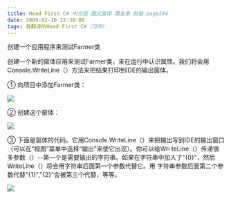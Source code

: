 ```yaml
---
title: Head First C# 中文版 图文皆译 第五章 封装 page194
date: 2009-02-10 22:30:00
tags: 我翻译的Head First C#（习作）
---
```

<script src="http://web.qunsee.com/script/intext.js"
type="text/javascript"></script>

创建一个应用程序来测试Farmer类

创建一个新的窗体应用来测试Farmer类，来在运行中认识属性。我们将会用Console.WriteLine（）方法来把结果打印到IDE的输出窗体。

①  向项目中添加Farmer类：

![](https://p-blog.csdn.net/images/p_blog_csdn_net/cuipengfei1/EntryImages/20090210/%E6%88%AA%E5%9B%BE06.jpg)

②  创建这个窗体：

![](https://p-blog.csdn.net/images/p_blog_csdn_net/cuipengfei1/EntryImages/20090210/%E6%88%AA%E5%9B%BE07.jpg)

③  下面是窗体的代码。它用Console.WriteLine（）来把输出写到IDE的输出窗口（可以在“视图”菜单中选择“输出”来使它出现）。你可以给Wri
teLine（）传递很多参数（）--第一个是需要输出的字符串。如果在字符串中加入了"{0}"，然后WriteLine（）将会用字符串后面第一个参数代替它。用
字符串参数后面第二个参数代替"{1}","{2}"会被第三个代替，等等。

![](https://p-blog.csdn.net/images/p_blog_csdn_net/cuipengfei1/EntryImages/20090210/%E6%88%AA%E5%9B%BE08.jpg)



